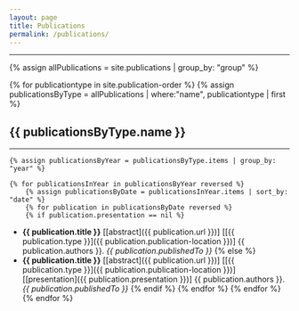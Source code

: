 ```yaml
---
layout: page
title: Publications
permalink: /publications/
---
```

---

{% assign allPublications = site.publications | group_by: "group" %}

{% for publicationtype in site.publication-order %}
    {% assign publicationsByType = allPublications | where:"name", publicationtype | first %}
## {{ publicationsByType.name }}
---
    {% assign publicationsByYear = publicationsByType.items | group_by: "year" %}

    {% for publicationsInYear in publicationsByYear reversed %}
        {% assign publicationsByDate = publicationsInYear.items | sort_by: "date" %}
        {% for publication in publicationsByDate reversed %}
        {% if publication.presentation == nil %}
* **{{ publication.title }}** [[abstract]({{ publication.url }})] [[{{ publication.type }}]({{ publication.publication-location }})]
{{ publication.authors }}. _{{ publication.publishedTo }}_
        {% else %}
* **{{ publication.title }}** [[abstract]({{ publication.url }})] [[{{ publication.type }}]({{ publication.publication-location }})] [[presentation]({{ publication.presentation }})]
{{ publication.authors }}. _{{ publication.publishedTo }}_
        {% endif %}
        {% endfor %}
    {% endfor %}
{% endfor %}
